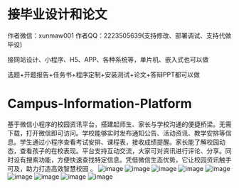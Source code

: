# 接毕业设计和论文
作者微信：xunmaw001  作者QQ：2223505639(支持修改、部署调试、支持代做毕设)

接网站设计、小程序、H5、APP、各种系统等，单片机、嵌入式也可以做

选题+开题报告+任务书+程序定制+安装测试+论文+答辩PPT都可以做
# Campus-Information-Platform
基于微信小程序的校园资讯平台，搭建起师生、家长与学校沟通的便捷桥梁。无需下载，打开微信即可访问。学校能够实时发布通知公告、活动资讯、教学安排等信息。学生通过小程序查看考试安排、课程表，接收成绩提醒。家长能了解校园动态，查看孩子的在校表现。平台支持互动交流，大家可对资讯进行评论、分享。同时设有搜索功能，方便快速查找特定信息。凭借微信生态优势，它让校园资讯触手可及，助力打造高效智慧校园 。
![image](https://github.com/user-attachments/assets/5aa8b3cd-7450-4ebe-bea3-7dca1efa2067)
![image](https://github.com/user-attachments/assets/d320ac5b-c18e-4db5-9521-fc09a12e188c)
![image](https://github.com/user-attachments/assets/9f069622-6f6f-4934-960a-fb686ea5119b)
![image](https://github.com/user-attachments/assets/9ef0f16f-e43a-4981-9816-fc6656e553b1)
![image](https://github.com/user-attachments/assets/bba8e102-2806-48d0-a29e-a53d603f09d6)
![image](https://github.com/user-attachments/assets/f016118d-901e-4dd7-944c-bc9c3d5ddcf4)
![image](https://github.com/user-attachments/assets/ed5fab55-3bdc-4c80-b596-be7663d7e739)
![image](https://github.com/user-attachments/assets/2411bb43-0735-4497-83ca-57d48be8896d)
![image](https://github.com/user-attachments/assets/e8f29b62-8798-4014-ad78-cac77e989f03)
